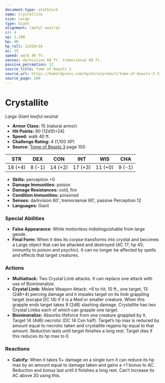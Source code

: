 ```yaml
---
document-type: statblock
name: Crystallite
size: Large
type: Giant
alignment: lawful neutral
cr: 4
xp: 1,100
hp: 90
hp_roll: 12d10+24
ac: 15
speed: walk 40 ft.
senses: darkvision 60 ft. tremorsense 60 ft. 
passive_perception: 12
source_title: Tome of Beasts 3
source_url: https://koboldpress.com/kpstore/product/tome-of-beasts-3-for-5th-edition/
source_page: 100
---
```


# Crystallite

*Large* *Giant* *lawful neutral*

- **Armor Class:** 15 (natural armor)
- **Hit Points:** 90 (12d10+24)
- **Speed:** walk 40 ft.
- **Challenge Rating:** 4 (1,100 XP)
- **Source:** [Tome of Beasts 3](https://koboldpress.com/kpstore/product/tome-of-beasts-3-for-5th-edition/) page 100

| STR | DEX | CON | INT | WIS | CHA |
| --- | --- | --- | --- | --- | --- |
| 18 (+4) | 8 (-1) | 14 (+2) | 17 (+3) | 11 (+0) | 9 (-1) |

- **Skills:** perception +0
- **Damage Immunities:** poison
- **Damage Resistances:** cold, fire
- **Condition Immunities:** poisoned
- **Senses:** darkvision 60', tremorsense 60', passive Perception 12
- **Languages:** Giant

### Special Abilities

- **False Appearance:** While motionless indistinguishable from large geode.
- **Final Form:** When it dies its corpse transforms into crystal and becomes a Large object that can be attacked and destroyed (AC 17; hp 45; immunity to poison and psychic). It can no longer be affected by spells and effects that target creatures.

### Actions

- **Multiattack:** Two Crystal Limb attacks. It can replace one attack with use of Biomineralize.
- **Crystal Limb:** Melee Weapon Attack: +6 to hit, 10 ft., one target, 13 (2d8+4) piercing damage and it impales target on its limb grappling target (escape DC 14) if it is a Med or smaller creature. When this grapple ends target takes 9 (2d8) slashing damage. Crystallite has two Crystal Limbs each of which can grapple one target.
- **Biomineralize:** Absorbs lifeforce from one creature grappled by it. Target 14 (4d6) necrotic (DC 14 Con half). Target’s hp max is reduced by amount equal to necrotic taken and crystallite regains hp equal to that amount. Reduction lasts until target finishes a long rest. Target dies if this reduces its hp max to 0.

### Reactions

- **Calcify:** When it takes 5+ damage on a single turn it can reduce its hp max by an amount equal to damage taken and gains a +1 bonus to AC. Reduction and bonus last until it finishes a long rest. Can’t increase its AC above 20 using this.
